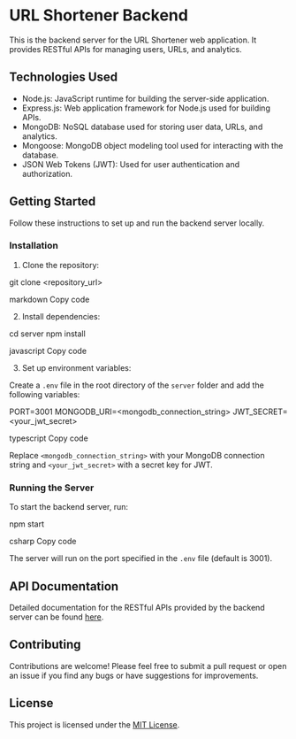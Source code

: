 # URL Shortener Backend

This is the backend server for the URL Shortener web application. It provides RESTful APIs for managing users, URLs, and analytics.

## Technologies Used

- Node.js: JavaScript runtime for building the server-side application.
- Express.js: Web application framework for Node.js used for building APIs.
- MongoDB: NoSQL database used for storing user data, URLs, and analytics.
- Mongoose: MongoDB object modeling tool used for interacting with the database.
- JSON Web Tokens (JWT): Used for user authentication and authorization.

## Getting Started

Follow these instructions to set up and run the backend server locally.

### Installation

1. Clone the repository:

git clone <repository_url>

markdown
Copy code

2. Install dependencies:

cd server
npm install

javascript
Copy code

3. Set up environment variables:

Create a `.env` file in the root directory of the `server` folder and add the following variables:

PORT=3001
MONGODB_URI=<mongodb_connection_string>
JWT_SECRET=<your_jwt_secret>

typescript
Copy code

Replace `<mongodb_connection_string>` with your MongoDB connection string and `<your_jwt_secret>` with a secret key for JWT.

### Running the Server

To start the backend server, run:

npm start

csharp
Copy code

The server will run on the port specified in the `.env` file (default is 3001).

## API Documentation

Detailed documentation for the RESTful APIs provided by the backend server can be found [here](API_DOCUMENTATION.md).

## Contributing

Contributions are welcome! Please feel free to submit a pull request or open an issue if you find any bugs or have suggestions for improvements.

## License

This project is licensed under the [MIT License](LICENSE).
